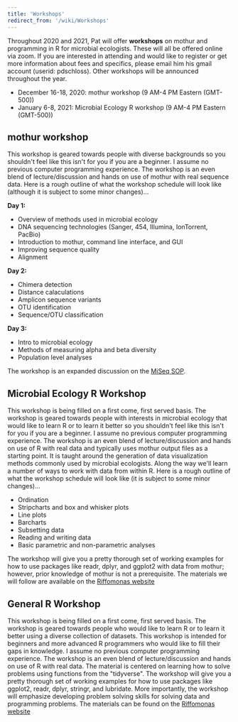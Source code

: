 ```yaml
---
title: 'Workshops'
redirect_from: '/wiki/Workshops'
---
```

Throughout 2020 and 2021, Pat will offer **workshops** on mothur and programming in R
for microbial ecologists. These will all be offered online via zoom. If you are
interested in attending and would like to register or get more
information about fees and specifics, please email him his gmail account
(userid: pdschloss). Other workshops will be announced throughout the
year.

- December 16-18, 2020: mothur workshop (9 AM-4 PM Eastern (GMT-500))
- January 6-8, 2021: Microbial Ecology R workshop (9 AM-4 PM Eastern (GMT-500))



## mothur workshop

This workshop is geared towards people with diverse backgrounds so you
shouldn't feel like this isn't for you if you are a beginner. I assume
no previous computer programming experience. The workshop is an even
blend of lecture/discussion and hands on use of mothur with real
sequence data. Here is a rough outline of what the workshop schedule
will look like (although it is subject to some minor changes)\...

**Day 1:**

-   Overview of methods used in microbial ecology
-   DNA sequencing technologies (Sanger, 454, Illumina, IonTorrent,
    PacBio)
-   Introduction to mothur, command line interface, and GUI
-   Improving sequence quality
-   Alignment

**Day 2:**

-   Chimera detection
-   Distance calaculations
-   Amplicon sequence variants
-   OTU identification
-   Sequence/OTU classification

**Day 3:**

-   Intro to microbial ecology
-   Methods of measuring alpha and beta diversity
-   Population level analyses

The workshop is an expanded discussion on the [MiSeq SOP](wiki/MiSeq_SOP).


## Microbial Ecology R Workshop

This workshop is being filled on a first come, first served basis. The
workshop is geared towards people with interests in microbial ecology
that would like to learn R or to learn it better so you shouldn't feel
like this isn't for you if you are a beginner. I assume no previous
computer programming experience. The workshop is an even blend of
lecture/discussion and hands on use of R with real data and typically
uses mothur output files as a starting point. It is taught around the
generation of data visualization methods commonly used by microbial
ecologists. Along the way we'll learn a number of ways to work with
data from within R. Here is a rough outline of what the workshop
schedule will look like (it is subject to some minor changes)\...

-   Ordination
-   Stripcharts and box and whisker plots
-   Line plots
-   Barcharts
-   Subsetting data
-   Reading and writing data
-   Basic parametric and non-parametric analyses

The workshop will give you a pretty thorough set of working examples for
how to use packages like readr, dplyr, and ggplot2 with data from
mothur; however, prior knowledge of mothur is not a prerequisite. The
materials we will follow are available on the [Riffomonas website](http://www.riffomonas.org/minimalR/)



## General R Workshop

This workshop is being filled on a first come, first served basis. The
workshop is geared towards people who would like to learn R or to learn
it better using a diverse collection of datasets. This workshop is
intended for beginners and more advanced R programmers who would like
to fill their gaps in knowledge. I assume no previous computer
programming experience. The workshop is an even blend of
lecture/discussion and hands on use of R with real data. The material is
centered on learning how to solve problems using functions from the
"tidyverse". The workshop will give you a pretty thorough set of working
examples for how to use packages like ggplot2, readr, dplyr, stringr, and
lubridate. More importantly, the workshop will emphasize developing
problem solving skills for solving data and programming problems. The
materials can be found on the [Riffomonas website](http://www.riffomonas.org/generalR/)

